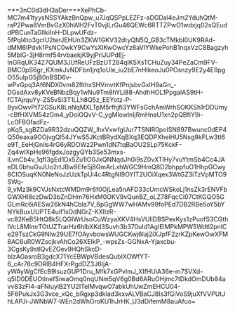 =*=3nC0d3dH3aDer==*XePhCb-MC7m41tyysNSSYAkzBnQpw_u7JqQSPpLEZFz-aDGDal4eJm2YduhQtM-raP2Pwa8VmBvGzX0hWH2FvT0vjlLrGu46QEWc6RTTZPwO1wdxjq02sQEuddPBCunTaGllkiInH-DLpwUFdz-5fPql4to3gcIU2terJEHUn3ZKW1GKV32dtyQN5Q_GB3cTMkbl0UK9RAd-dMM6IPdvk1PsNC0wkY9CwYsXIKwOwcYz6aVlYWkePohB1nqxVzC8Bagzyh5MblG-3jH8rmf54rvbaekjK9yjPrlJUPdEj-lnGRqUK3427QUM3JUfReUFzBzUT284qIK5XsTCHuZuy34PeZaCm9FV-BMC0pS6gr_KXmkJvNDFbn1jrq1oUle_iu2bE7nHIkeoJu0POsnzy9E2y4E9pgO55uIpG5jB0nBSD6v-wPvGpq3Af6NDX0vm82flthxSHVmvtKfPnjsbvGxIH9aGn_-DGsdAxv8yKVeBNbzBqy1wNu9Tm9hYLi88-AhdhHOL1PpgaIAS9tH-fCTAjrquYy-ZS5vSl3T1LLh8Q5z_EEYotz-P-8yxOwvPt72GSuK8LnNqMXLTpM5rfhjfi3YWFsGchAmWrhSOKKSh1rDDUmy-cBfHXVM54zGm4_yDoiGQvV-C_ygMlowlnIjRmHnaU1xn2pQBfiY9i-Lc0FBGfadFz-pKq5_sgBZDa9R32dzuQQZW_lhxVxwfgUur7TSNlR0poISN897Bwunc0dEP4Q50eaxa9OOjvgQl54JYwS5JKctBRydXqBXq3EQDPXheiHU5Nsg9kFLw3tI6e9T_EeHjGnils4rG6yRDOWz2Pwn1dN7tqBaOU2SLp75KckF-Zq4wIXpHe96fgdxJozgyQYb3Se53mxs-lLvnCb4v_1qfI3gEd1Dx5Zu1lO0JxQNNqdJh0i9sZ0vXTlHy7vuYtmSb4Cc4JAeDL0bhuGvJUo2rtJBw9Efe5j8GmArLxhWGC9HmQ8D2bhppfuO1HhpGCwy8CIOSuqKN0NeNoJzUzkTpUi4c4RtgNI9OYIT2UOiXqex3WtGZ3iTzVpMTO9SWq-9_vMz3k9CVJsNxtcWMDm9r6f0OjLea5nAFD33cUmcWSkoLj1nsZk3rENVFbGWXHI8czDwD3bZnDHm76HxM0OKV9vQunBZ_oLZ78FqcCi07CtKGQO5GGLmRc6iAESw26kN4hCbla7V_6pGgWW7wHAMv99foPEd7DB2RBe5oY5bYNYkBuxUUPTE4uif1sOdNGrZ-KXlIzR-vc82KeB5HtQ8k5LQGlWrUsoCuWzyaXKV4HsVUliDBSPexKys1zPuofS3CGthIVcL8MImrTOtUZTrarHz6hlbXKd3Suvh3b370uId1AgIElMPkMPW5Wdtl2pnlCe29TszCkG9NIw29UE7fOAyvbowsWUGCKwj6Iaj2iXJpfF2zrKZpKewOwXFM8AC6uR0WZscjkvAhCo26XEIkP_-wpsZs-GGNxA-Yjaxcbu-3CgsKy9stlQvEZOev9HQhSkcD-blzAGasroB3gdcX71YcEBWpVBdesQublXOWfYT-6_cAr78c9DRlB4HFXrPgdDZ3J6IjA-yWAyWgCfEcB9lsuzGUP1Dru_Mfk7xGPvlmJ_XIfHUiA36e-m7SVXd-q5ID0DEUOtinefSiwaOmq0nqUNm5qV6g0Bd6ARuOHjmc7tDkdOmDUb84avv83zFl4-aFNiuyiB2YU2ITeIMvqwO7abkUhUwZmEHCU04-5F6PukJx3G3vce_xQc_bRgxp3dkIad3kxvALVBaCJ8Is3fGiVoS9juXfVVPUtJhLAPJi-JWNbW7-WEn2dWhGroKU1hJrHK_U3dDifemM8auAfuo=